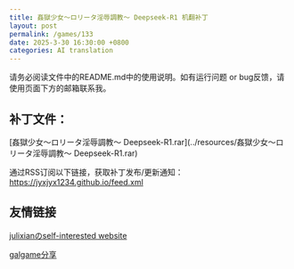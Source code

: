 ```yaml
---
title: 姦獄少女～ロリータ淫辱調教～ Deepseek-R1 机翻补丁
layout: post
permalink: /games/133
date: 2025-3-30 16:30:00 +0800
categories: AI translation
---
```



请务必阅读文件中的README.md中的使用说明。如有运行问题 or bug反馈，请使用页面下方的邮箱联系我。



## 补丁文件：

[姦獄少女～ロリータ淫辱調教～ Deepseek-R1.rar](../resources/姦獄少女～ロリータ淫辱調教～ Deepseek-R1.rar)

 

通过RSS订阅以下链接，获取补丁发布/更新通知：https://jyxjyx1234.github.io/feed.xml

## 友情链接

[julixianのself-interested website](https://julixian-siw.worldsystem.top/) 

[galgame分享](https://t.me/galgpt)